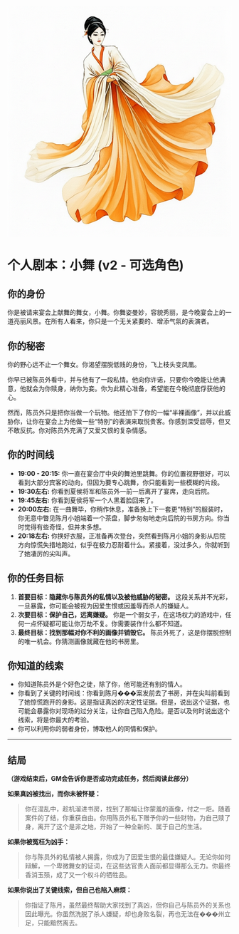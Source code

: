 ![Dancer Xiaowu](./images/dancer_xiaowu.png)


# 个人剧本：小舞 (v2 - 可选角色)

## 你的身份

你是被请来宴会上献舞的舞女，小舞。你舞姿曼妙，容貌秀丽，是今晚宴会上的一道亮丽风景。在所有人看来，你只是一个无关紧要的、增添气氛的表演者。

## 你的秘密

你的野心远不止一个舞女。你渴望摆脱低贱的身份，飞上枝头变凤凰。

你早已被陈员外看中，并与他有了一段私情。他向你许诺，只要你今晚能让他满意，他就会为你赎身，纳你为妾。你为此精心准备，希望能在今晚彻底俘获他的心。

然而，陈员外只是把你当做一个玩物。他还拍下了你的一幅“半裸画像”，并以此威胁你，让你在宴会上为他做一些“特别”的表演来取悦贵客。你感到深受屈辱，但又不敢反抗。你对陈员外充满了又爱又恨的复杂情感。

## 你的时间线

*   **19:00 - 20:15:** 你一直在宴会厅中央的舞池里跳舞。你的位置视野很好，可以看到大部分宾客的动向，但因为要专心跳舞，你只能看到一些模糊的片段。
*   **19:30左右:** 你看到夏侯将军和陈员外一前一后离开了宴席，走向后院。
*   **19:45左右:** 你看到夏侯将军一个人黑着脸回来了。
*   **20:00左右:** 在一曲舞毕，你稍作休息，准备换上下一套更“特别”的服装时，你无意中瞥见陈月小姐端着一个茶盘，脚步匆匆地走向后院的书房方向。你当时觉得有些奇怪，但并未多想。
*   **20:18左右:** 你换好衣服，正准备再次登台，突然看到陈月小姐的身影从后院方向惊慌失措地跑过，似乎在极力忍耐着什么。紧接着，没过多久，你就听到了她凄厉的尖叫声。

## 你的任务目标

1.  **首要目标：隐藏你与陈员外的私情以及被他威胁的秘密。** 这段关系并不光彩，一旦暴露，你可能会被视为因爱生恨或因羞辱而杀人的嫌疑人。
2.  **次要目标：保护自己，远离嫌疑。** 你是一个弱女子，在这场权力的游戏中，任何一点怀疑都可能让你万劫不复。你需要装作什么都不知道。
3.  **最终目标：找到那幅对你不利的画像并销毁它。** 陈员外死了，这是你摆脱控制的唯一机会。你猜测画像就藏在他的书房里。

## 你知道的线索

*   你知道陈员外是个好色之徒，除了你，他可能还有别的情人。
*   你看到了关键的时间线：你看到陈月���案发前去了书房，并在尖叫前看到了她惊慌跑开的身影。这是指证真凶的决定性证据。但是，说出这个证据，也可能会暴露你对现场的过分关注，让你自己陷入危险。是否以及何时说出这个线索，将是你最大的考验。
*   你可以利用你的弱者身份，博取他人的同情和保护。

---
## 结局

**（游戏结束后，GM会告诉你是否成功完成任务，然后阅读此部分）**

**如果真凶被找出，而你未被怀疑：**
> 你在混乱中，趁机溜进书房，找到了那幅让你蒙羞的画像，付之一炬。随着案件的了结，你重获自由。你用陈员外私下赠予你的一些财物，为自己赎了身，离开了这个是非之地，开始了一种全新的、属于自己的生活。

**如果你被冤枉为凶手：**
> 你与陈员外的私情被人揭露，你成为了因爱生恨的最佳嫌疑人。无论你如何辩解，一个卑微舞女的证词，在这些达官贵人面前都显得那么无力。你最终香消玉殒，成了又一个权斗的牺牲品。

**如果你说出了关键线索，但自己也陷入麻烦：**
> 你指证了陈月，虽然最终帮助大家找到了真凶，但你自己与陈员外的关系也因此曝光。你虽然洗脱了杀人嫌疑，却也身败名裂，再也无法在���州立足，只能黯然离去。
